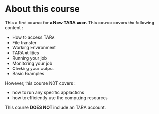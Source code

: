 # About this course
This a first course for **a New TARA user**. This course covers the following content :
* How to access TARA
* File transfer
* Working Environment
* TARA utilities
* Running your job
* Monitoring your job
* Cheking your output
* Basic Examples

However, this course NOT covers : 
* how to run any specific applactions
* how to efficiently use the computing resources
 
This course **DOES NOT** include an TARA account.
